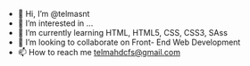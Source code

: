 - 👋 Hi, I’m @telmasnt
- 👀 I’m interested in ...
- 🌱 I’m currently learning HTML, HTML5, CSS, CSS3, SAss
- 💞️ I’m looking to collaborate on Front- End Web Development
- 📫 How to reach me telmahdcfs@gmail.com

<!---
telmasnt/telmasnt is a ✨ special ✨ repository because its `README.md` (this file) appears on your GitHub profile.
You can click the Preview link to take a look at your changes.
--->
